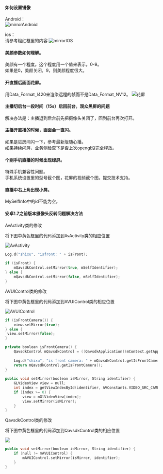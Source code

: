 #### 如何设置镜像  
Android：  
![mirrorAndroid](http://imgcache.tce.fsphere.cn/static/mccdn.qcloud.com/static/img/9148c0611d28be304e4bd96dd20341ba/image.png)
	
ios：   
请参考粗红框里的内容
![mirrorIOS](http://imgcache.tce.fsphere.cn/static/mccdn.qcloud.com/static/img/484da1414d62848bf0d77845586b7f02/image.png)

#### 美颜参数如何理解。  
美颜有一个程度，这个程度用一个值来表示，0-9。  
如果是0，美颜关闭，9，则美颜程度很大。

#### 开直播后画面花屏。  
用Data_Format_I420来渲染远程的帧而不是Data_Format_NV12。
![花屏](http://imgcache.tce.fsphere.cn/static/mccdn.qcloud.com/static/img/1545ecd928d6cd59c2944b5699a2c02b/image.png)

#### 主播切后台一段时间（15s）后回前台，观众黑屏的问题
解决办法是：主播退到后台前先把摄像头关闭了，回到前台再次打开。

	
#### 主播开直播的时候，画面会一直闪。  
如果是进房间闪一下，参考最新版随心播。  
如果持续闪屏，业务侧检查下是否上次opengl没完全释放。
		
#### 个别手机直播的时候出现绿屏。  
特殊手机兼容性问题。  
手机系统设置里的型号截个图，花屏的视频截个图。提交技术支持。
		
#### 直播中右上角出现小屏。    
MySelfInfo中的id不能为空。

#### 安卓1.7之前版本摄像头反转问题解决方法

AvActivity类的修改

将下图中黄色框里的代码添加到AvActivity类的相应位置

![AvActivity](http://imgcache.tce.fsphere.cn/static/mccdn.qcloud.com/img56cde3ee57ed1.png)

```c++
Log.d("shixu", "isfront: " + isFront);
				
if (isFront) {
	mQavsdkControl.setMirror(true, mSelfIdentifier);
} else {
	mQavsdkControl.setMirror(false, mSelfIdentifier);
}
```

AVUIControl类的修改

将下图中黄色框里的代码添加到AVUIControl类的相应位置

![AVUIControl](http://imgcache.tce.fsphere.cn/static/mccdn.qcloud.com/img56cde50e6c1dc.png)

```c++
if (isFrontCamera()) {
	view.setMirror(true);
} else {
 view.setMirror(false);
}
```

```c++
private boolean isFrontCamera() {
    QavsdkControl mQavsdkControl = ((QavsdkApplication)(mContext.getApplicationContext())).getQavsdkControl();
		
    Log.d("shixu", "is front camera: " + mQavsdkControl.getIsFrontCamera());
    return mQavsdkControl.getIsFrontCamera();
}
	
public void setMirror(boolean isMirror, String identifier) {
    GLVideoView view = null;
    int index = getViewIndexById(identifier, AVConstants.VIDEO_SRC_CAMERA);		
    if (index >= 0) {
        view = mGlVideoView[index];
        view.setMirror(isMirror);
    }
}
```

QavsdkControl类的修改

将下图中黄色框里的代码添加到QavsdkControl类的相应位置

![](http://imgcache.tce.fsphere.cn/static/mccdn.qcloud.com/img56cde60fd1e7c.png)

```c++
public void setMirror(boolean isMirror, String identifier) {
    if (null != mAVUIControl) {
        mAVUIControl.setMirror(isMirror, identifier);
    }
}
```